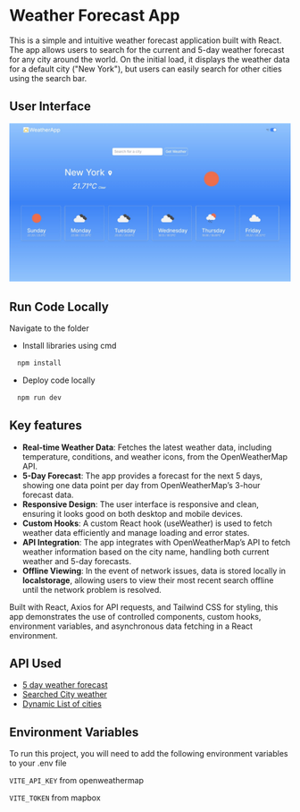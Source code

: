 
# Weather Forecast App

This is a simple and intuitive weather forecast application built with React. The app allows users to search for the current and 5-day weather forecast for any city around the world. On the initial load, it displays the weather data for a default city ("New York"), but users can easily search for other cities using the search bar.
## User Interface

![UI Screenshot](./src/assets/sccreenshot.jpg)
## Run Code Locally

Navigate to the folder
- Install libraries using cmd

```bash
  npm install
```
- Deploy code locally
```bash
  npm run dev
```

## Key features


- **Real-time Weather Data**: Fetches the latest weather data, including temperature, conditions, and weather icons, from the OpenWeatherMap API. 
- **5-Day Forecast**: The app provides a forecast for the next 5 days, showing one data point per day from OpenWeatherMap’s 3-hour forecast data.
- **Responsive Design**: The user interface is responsive and clean, ensuring it looks good on both desktop and mobile devices.
- **Custom Hooks**: A custom React hook (useWeather) is used to fetch weather data efficiently and manage loading and error states.
- **API Integration**: The app integrates with OpenWeatherMap’s API to fetch weather information based on the city name, handling both current weather and 5-day forecasts.
- **Offline Viewing**: In the event of network issues, data is stored locally in **localstorage**, allowing users to view their most recent search offline until the network problem is resolved.

Built with React, Axios for API requests, and Tailwind CSS for styling, this app demonstrates the use of controlled components, custom hooks, environment variables, and asynchronous data fetching in a React environment.

## API Used

 - [5 day weather forecast](https://openweathermap.org/forecast5)
 - [Searched City weather](https://openweathermap.org/current)
 - [Dynamic List of cities](https://docs.mapbox.com/api/search/geocoding/)

## Environment Variables

To run this project, you will need to add the following environment variables to your .env file

`VITE_API_KEY` from openweathermap

`VITE_TOKEN` from mapbox
